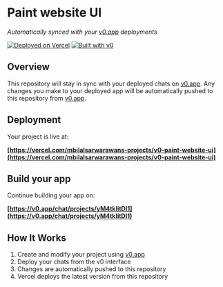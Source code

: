 # Paint website UI

*Automatically synced with your [v0.app](https://v0.app) deployments*

[![Deployed on Vercel](https://img.shields.io/badge/Deployed%20on-Vercel-black?style=for-the-badge&logo=vercel)](https://vercel.com/mbilalsarwarawans-projects/v0-paint-website-ui)
[![Built with v0](https://img.shields.io/badge/Built%20with-v0.app-black?style=for-the-badge)](https://v0.app/chat/projects/yM4tkIitDI1)

## Overview

This repository will stay in sync with your deployed chats on [v0.app](https://v0.app).
Any changes you make to your deployed app will be automatically pushed to this repository from [v0.app](https://v0.app).

## Deployment

Your project is live at:

**[https://vercel.com/mbilalsarwarawans-projects/v0-paint-website-ui](https://vercel.com/mbilalsarwarawans-projects/v0-paint-website-ui)**

## Build your app

Continue building your app on:

**[https://v0.app/chat/projects/yM4tkIitDI1](https://v0.app/chat/projects/yM4tkIitDI1)**

## How It Works

1. Create and modify your project using [v0.app](https://v0.app)
2. Deploy your chats from the v0 interface
3. Changes are automatically pushed to this repository
4. Vercel deploys the latest version from this repository